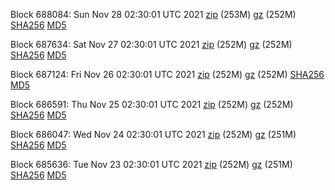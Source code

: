 Block 688084: Sun Nov 28 02:30:01 UTC 2021 [zip](https://files.01coin.io/mainnet/2021-11-28/bootstrap.dat.zip) (253M) [gz](https://files.01coin.io/mainnet/2021-11-28/bootstrap.dat.tar.gz) (252M) [SHA256](https://files.01coin.io/mainnet/2021-11-28/sha256.txt) [MD5](https://files.01coin.io/mainnet/2021-11-28/md5.txt)

Block 687634: Sat Nov 27 02:30:01 UTC 2021 [zip](https://files.01coin.io/mainnet/2021-11-27/bootstrap.dat.zip) (252M) [gz](https://files.01coin.io/mainnet/2021-11-27/bootstrap.dat.tar.gz) (252M) [SHA256](https://files.01coin.io/mainnet/2021-11-27/sha256.txt) [MD5](https://files.01coin.io/mainnet/2021-11-27/md5.txt)

Block 687124: Fri Nov 26 02:30:01 UTC 2021 [zip](https://files.01coin.io/mainnet/2021-11-26/bootstrap.dat.zip) (252M) [gz](https://files.01coin.io/mainnet/2021-11-26/bootstrap.dat.tar.gz) (252M) [SHA256](https://files.01coin.io/mainnet/2021-11-26/sha256.txt) [MD5](https://files.01coin.io/mainnet/2021-11-26/md5.txt)

Block 686591: Thu Nov 25 02:30:01 UTC 2021 [zip](https://files.01coin.io/mainnet/2021-11-25/bootstrap.dat.zip) (252M) [gz](https://files.01coin.io/mainnet/2021-11-25/bootstrap.dat.tar.gz) (252M) [SHA256](https://files.01coin.io/mainnet/2021-11-25/sha256.txt) [MD5](https://files.01coin.io/mainnet/2021-11-25/md5.txt)

Block 686047: Wed Nov 24 02:30:01 UTC 2021 [zip](https://files.01coin.io/mainnet/2021-11-24/bootstrap.dat.zip) (252M) [gz](https://files.01coin.io/mainnet/2021-11-24/bootstrap.dat.tar.gz) (251M) [SHA256](https://files.01coin.io/mainnet/2021-11-24/sha256.txt) [MD5](https://files.01coin.io/mainnet/2021-11-24/md5.txt)

Block 685636: Tue Nov 23 02:30:01 UTC 2021 [zip](https://files.01coin.io/mainnet/2021-11-23/bootstrap.dat.zip) (252M) [gz](https://files.01coin.io/mainnet/2021-11-23/bootstrap.dat.tar.gz) (251M) [SHA256](https://files.01coin.io/mainnet/2021-11-23/sha256.txt) [MD5](https://files.01coin.io/mainnet/2021-11-23/md5.txt)
